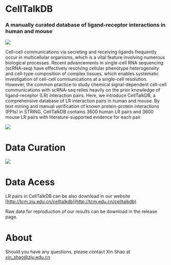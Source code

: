 # CellTalkDB

### A manually curated database of ligand-receptor interactions in human and mouse

<img src='https://github.com/ZJUFanLab/CellTalkDB/blob/master/img/cell_cell_communications.jpg'>

Cell-cell communications via secreting and receiving ligands frequently occur in multicellular organisms, which is a vital feature involving numerous biological processes. Recent advancements in single-cell RNA sequencing (scRNA-seq) have effectively resolving cellular phenotype heterogeneity and cell-type composition of complex tissues, which enables systematic investigation of cell-cell communications at a single-cell resolution. However, the common practice to study chemical signal-dependent cell-cell communications with scRNA-seq relies heavily on the prior knowledge of ligand-receptor (LR) interaction pairs. Here, we introduce CellTalkDB, a comprehensive database of LR interaction pairs in human and mouse. By text mining and manual verification of known protein-protein interactions (PPIs) in STRING, CellTalkDB contains 3600 human LR pairs and 3600 mouse LR pairs with literature-supported evidence for each pair.

<img src='https://github.com/ZJUFanLab/CellTalkDB/blob/master/img/statistics.jpg'>

# Data Curation

<img src='https://github.com/ZJUFanLab/CellTalkDB/blob/master/img/data_curation.jpg'>

# Data Acess

LR pairs in CellTalkDB can be also download in our website [http://tcm.zju.edu.cn/celltalkdb](http://tcm.edu.cn/celltalkdb)

Raw data for reproduction of our results can be download in the release page.

# About
Should you have any questions, please contact Xin Shao at xin_shao@zju.edu.cn